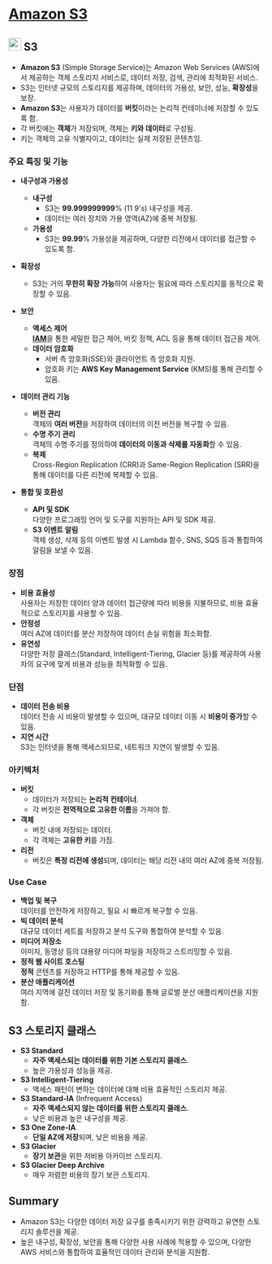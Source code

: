 # [Amazon S3](https://docs.aws.amazon.com/ko_kr/AmazonS3/latest/userguide/Welcome.html)

## <img src = "https://github.com/LeeWooJung/AWS-SAA-C03/assets/31682438/aca4d49f-b547-4ed7-a356-441c7cec2d4a" width = "25" height = "25"> S3

* **Amazon S3** (Simple Storage Service)는 Amazon Web Services (AWS)에서 제공하는 객체 스토리지 서비스로, 데이터 저장, 검색, 관리에 최적화된 서비스.  
* S3는 인터넷 규모의 스토리지를 제공하며, 데이터의 가용성, 보안, 성능, **확장성**을 보장.
* **Amazon S3**는 사용자가 데이터를 **버킷**이라는 논리적 컨테이너에 저장할 수 있도록 함.  
* 각 버킷에는 **객체**가 저장되며, 객체는 **키와 데이터**로 구성됨.  
* 키는 객체의 고유 식별자이고, 데이터는 실제 저장된 콘텐츠임.

### 주요 특징 및 기능

* **내구성과 가용성**  
    * **내구성**  
        * S3는 **99.999999999**% (11 9's) 내구성을 제공.  
        * 데이터는 여러 장치와 가용 영역(AZ)에 중복 저장됨.
    * **가용성**  
        * S3는 **99.99**% 가용성을 제공하며, 다양한 리전에서 데이터를 접근할 수 있도록 함.

* **확장성**  
    * S3는 거의 **무한히 확장 가능**하여 사용자는 필요에 따라 스토리지를 동적으로 확장할 수 있음.

* **보안**  
    * **액세스 제어**  
    [**IAM**](https://github.com/LeeWooJung/AWS-SAA-C03/tree/main/2.%20Identity%20and%20Access(IAM))을 통한 세밀한 접근 제어, 버킷 정책, ACL 등을 통해 데이터 접근을 제어.
    * **데이터 암호화**  
        * 서버 측 암호화(SSE)와 클라이언트 측 암호화 지원.  
        * 암호화 키는 **AWS Key Management Service** (KMS)를 통해 관리할 수 있음.

* **데이터 관리 기능**  
    * **버전 관리**  
    객체의 **여러 버전**을 저장하여 데이터의 이전 버전을 복구할 수 있음.
    * **수명 주기 관리**  
    객체의 수명 주기를 정의하여 **데이터의 이동과 삭제를 자동화**할 수 있음.
    * **복제**  
    Cross-Region Replication (CRR)과 Same-Region Replication (SRR)을 통해 데이터를 다른 리전에 복제할 수 있음.

* **통합 및 호환성**  
    * **API 및 SDK**  
    다양한 프로그래밍 언어 및 도구를 지원하는 API 및 SDK 제공.
    * **S3 이벤트 알림**  
    객체 생성, 삭제 등의 이벤트 발생 시 Lambda 함수, SNS, SQS 등과 통합하여 알림을 보낼 수 있음.

### 장점

* **비용 효율성**  
사용자는 저장한 데이터 양과 데이터 접근량에 따라 비용을 지불하므로, 비용 효율적으로 스토리지를 사용할 수 있음.
* **안정성**  
여러 AZ에 데이터를 분산 저장하여 데이터 손실 위험을 최소화함.
* **유연성**  
다양한 저장 클래스(Standard, Intelligent-Tiering, Glacier 등)를 제공하여 사용자의 요구에 맞게 비용과 성능을 최적화할 수 있음.

### 단점

* **데이터 전송 비용**  
데이터 전송 시 비용이 발생할 수 있으며, 대규모 데이터 이동 시 **비용이 증가**할 수 있음.
* **지연 시간**  
S3는 인터넷을 통해 액세스되므로, 네트워크 지연이 발생할 수 있음.

### 아키텍처

* **버킷**  
    * 데이터가 저장되는 **논리적 컨테이너**.  
    * 각 버킷은 **전역적으로 고유한 이름**을 가져야 함.
* **객체**  
    * 버킷 내에 저장되는 데이터.  
    * 각 객체는 **고유한 키**를 가짐.
* **리전**  
    * 버킷은 **특정 리전에 생성**되며, 데이터는 해당 리전 내의 여러 AZ에 중복 저장됨.

### Use Case

* **백업 및 복구**  
데이터를 안전하게 저장하고, 필요 시 빠르게 복구할 수 있음.
* **빅 데이터 분석**  
대규모 데이터 세트를 저장하고 분석 도구와 통합하여 분석할 수 있음.
* **미디어 저장소**  
이미지, 동영상 등의 대용량 미디어 파일을 저장하고 스트리밍할 수 있음.
* **정적 웹 사이트 호스팅**  
**정적** 콘텐츠를 저장하고 HTTP를 통해 제공할 수 있음.
* **분산 애플리케이션**  
여러 지역에 걸친 데이터 저장 및 동기화를 통해 글로벌 분산 애플리케이션을 지원함.

## S3 스토리지 클래스

* **S3 Standard**  
    * **자주 액세스되는 데이터를 위한 기본 스토리지 클래스**.  
    * 높은 가용성과 성능을 제공.
* **S3 Intelligent-Tiering**  
    * 액세스 패턴이 변하는 데이터에 대해 비용 효율적인 스토리지 제공.
* **S3 Standard-IA** (Infrequent Access)  
    * **자주 액세스되지 않는 데이터를 위한 스토리지 클래스**.  
    * 낮은 비용과 높은 내구성을 제공.
* **S3 One Zone-IA**  
    * **단일 AZ에 저장**되며, 낮은 비용을 제공.
* **S3 Glacier**  
    * **장기 보관**을 위한 저비용 아카이브 스토리지.
* **S3 Glacier Deep Archive**  
    * 매우 저렴한 비용의 장기 보관 스토리지.

## Summary

* Amazon S3는 다양한 데이터 저장 요구를 충족시키기 위한 강력하고 유연한 스토리지 솔루션을 제공.  
* 높은 내구성, 확장성, 보안을 통해 다양한 사용 사례에 적용할 수 있으며, 다양한 AWS 서비스와 통합하여 효율적인 데이터 관리와 분석을 지원함.